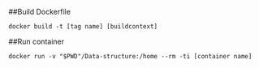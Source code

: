 ##Build Dockerfile
```
docker build -t [tag name] [buildcontext]
```
##Run container
```
docker run -v "$PWD"/Data-structure:/home --rm -ti [container name]
```
